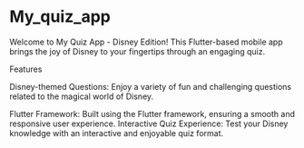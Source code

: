 # My_quiz_app

Welcome to My Quiz App - Disney Edition! This Flutter-based mobile app brings the joy of Disney to your fingertips through an engaging quiz.

Features

Disney-themed Questions: Enjoy a variety of fun and challenging questions related to the magical world of Disney.

Flutter Framework: Built using the Flutter framework, ensuring a smooth and responsive user experience.
Interactive Quiz Experience: Test your Disney knowledge with an interactive and enjoyable quiz format.


